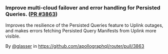### Improve multi-cloud failover and error handling for Persisted Queries. ([PR #3863](https://github.com/apollographql/router/pull/3863))

Improves the resilience of the Persisted Queries feature to Uplink outages, and makes errors fetching Persisted Query Manifests from Uplink more visible.

By [@glasser](https://github.com/glasser) in https://github.com/apollographql/router/pull/3863
